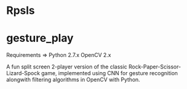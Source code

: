 # Rpsls
# gesture_play

Requirements =>
Python 2.7.x
OpenCV 2.x

A fun split screen 2-player version of the classic Rock-Paper-Scissor-Lizard-Spock game, implemented using CNN for gesture recognition alongwith filtering algorithms in OpenCV with Python.
